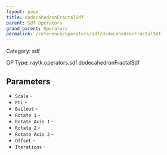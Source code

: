 ```yaml
---
layout: page
title: dodecahedronFractalSdf
parent: Sdf Operators
grand_parent: Operators
permalink: /reference/operators/sdf/dodecahedronFractalSdf
---
```


Category: sdf

OP Type: raytk.operators.sdf.dodecahedronFractalSdf

## Parameters

* `Scale` - 
* `Phi` - 
* `Bailout` - 
* `Rotate 1` - 
* `Rotate Axis 1` - 
* `Rotate 2` - 
* `Rotate Axis 2` - 
* `Offset` - 
* `Iterations` -
